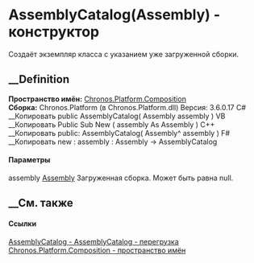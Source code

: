 # AssemblyCatalog(Assembly) - конструктор
Создаёт экземпляр класса с указанием уже загруженной сборки.
## __Definition
 **Пространство имён:**
[Chronos.Platform.Composition](N_Chronos_Platform_Composition.htm)  
 **Сборка:** Chronos.Platform (в Chronos.Platform.dll) Версия: 3.6.0.17
C# __Копировать
     public AssemblyCatalog(
    	Assembly assembly
    )
VB __Копировать
     Public Sub New ( 
    	assembly As Assembly
    )
C++ __Копировать
     public:
    AssemblyCatalog(
    	Assembly^ assembly
    )
F# __Копировать
     new : 
            assembly : Assembly -> AssemblyCatalog
#### Параметры
assembly
[Assembly](https://learn.microsoft.com/dotnet/api/system.reflection.assembly)
    Загруженная сборка. Может быть равна null.
##  __См. также
#### Ссылки
[AssemblyCatalog - ](T_Chronos_Platform_Composition_AssemblyCatalog.htm)
[AssemblyCatalog -
перегрузка](Overload_Chronos_Platform_Composition_AssemblyCatalog__ctor.htm)
[Chronos.Platform.Composition - пространство
имён](N_Chronos_Platform_Composition.htm)
